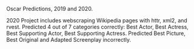 Oscar Predictions, 2019 and 2020.

2020 Project includes webscraping Wikipedia pages with httr, xml2, and rvest. Predicted 4 out of 7 categories correctly: Best Actor, Best Actress, Best Supporting Actor, Best Supporting Actress. Predicted Best Picture, Best Original and Adapted Screenplay incorrectly.
